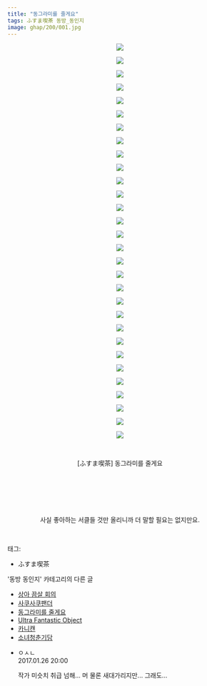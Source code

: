 ```yaml
---
title: "동그라미를 줄게요"
tags: ふすま喫茶 동방_동인지
image: ghap/200/001.jpg
---
```

<div class="article">
<p style="text-align: center; clear: none; float: none;"><img src="{{ site.nasurl }}/ghap/200/001.jpg"/></p>
<p style="text-align: center; clear: none; float: none;"><img src="{{ site.nasurl }}/ghap/200/002.jpg"/></p>
<p style="text-align: center; clear: none; float: none;"><img src="{{ site.nasurl }}/ghap/200/003.jpg"/></p>
<p style="text-align: center; clear: none; float: none;"><img src="{{ site.nasurl }}/ghap/200/004.jpg"/></p>
<p style="text-align: center; clear: none; float: none;"><img src="{{ site.nasurl }}/ghap/200/005.jpg"/></p>
<p style="text-align: center; clear: none; float: none;"><img src="{{ site.nasurl }}/ghap/200/006.jpg"/></p>
<p style="text-align: center; clear: none; float: none;"><img src="{{ site.nasurl }}/ghap/200/007.jpg"/></p>
<p style="text-align: center; clear: none; float: none;"><img src="{{ site.nasurl }}/ghap/200/008.jpg"/></p>
<p style="text-align: center; clear: none; float: none;"><img src="{{ site.nasurl }}/ghap/200/009.jpg"/></p>
<p style="text-align: center; clear: none; float: none;"><img src="{{ site.nasurl }}/ghap/200/010.jpg"/></p>
<p style="text-align: center; clear: none; float: none;"><img src="{{ site.nasurl }}/ghap/200/011.jpg"/></p>
<p style="text-align: center; clear: none; float: none;"><img src="{{ site.nasurl }}/ghap/200/012.jpg"/></p>
<p style="text-align: center; clear: none; float: none;"><img src="{{ site.nasurl }}/ghap/200/013.jpg"/></p>
<p style="text-align: center; clear: none; float: none;"><img src="{{ site.nasurl }}/ghap/200/014.jpg"/></p>
<p style="text-align: center; clear: none; float: none;"><img src="{{ site.nasurl }}/ghap/200/015.jpg"/></p>
<p style="text-align: center; clear: none; float: none;"><img src="{{ site.nasurl }}/ghap/200/016.jpg"/></p>
<p style="text-align: center; clear: none; float: none;"><img src="{{ site.nasurl }}/ghap/200/017.jpg"/></p>
<p style="text-align: center; clear: none; float: none;"><img src="{{ site.nasurl }}/ghap/200/018.jpg"/></p>
<p style="text-align: center; clear: none; float: none;"><img src="{{ site.nasurl }}/ghap/200/019.jpg"/></p>
<p style="text-align: center; clear: none; float: none;"><img src="{{ site.nasurl }}/ghap/200/020.jpg"/></p>
<p style="text-align: center; clear: none; float: none;"><img src="{{ site.nasurl }}/ghap/200/021.jpg"/></p>
<p style="text-align: center; clear: none; float: none;"><img src="{{ site.nasurl }}/ghap/200/022.jpg"/></p>
<p style="text-align: center; clear: none; float: none;"><img src="{{ site.nasurl }}/ghap/200/023.jpg"/></p>
<p style="text-align: center; clear: none; float: none;"><img src="{{ site.nasurl }}/ghap/200/024.jpg"/></p>
<p style="text-align: center; clear: none; float: none;"><img src="{{ site.nasurl }}/ghap/200/025.jpg"/></p>
<p style="text-align: center; clear: none; float: none;"><img src="{{ site.nasurl }}/ghap/200/026.jpg"/></p>
<p style="text-align: center; clear: none; float: none;"><img src="{{ site.nasurl }}/ghap/200/027.jpg"/></p>
<p style="text-align: center; clear: none; float: none;"><img src="{{ site.nasurl }}/ghap/200/028.jpg"/></p>
<p style="text-align: center; clear: none; float: none;"><img src="{{ site.nasurl }}/ghap/200/029.jpg"/></p>
<p style="text-align: center; clear: none; float: none;"><img src="{{ site.nasurl }}/ghap/200/030.jpg"/></p>
<p style="text-align: center; clear: none; float: none;"><br/></p>
<p style="text-align: center; clear: none; float: none;">[ふすま喫茶] 동그라미를 줄게요</p>
<p style="text-align: center; clear: none; float: none;"><br/></p>
<p style="text-align: center; clear: none; float: none;"><br/></p>
<p style="text-align: center; clear: none; float: none;"><br/></p>
<p style="text-align: center; clear: none; float: none;">사실 좋아하는 서클들 것만 올리니까 더 말할 필요는 없지만요.</p>
<p><br/></p>
</div><div class="tagTrail">
<p>태그: </p>
<ul>
<li>ふすま喫茶</li>
</ul>
</div><div class="another">
<p>'동방 동인지' 카테고리의 다른 글</p>
<ul>
<li><a href="/2016-06-19-ghap_202">상아 끔살 회의</a></li>
<li><a href="/2016-06-19-ghap_201">사쿠사쿠팬더</a></li>
<li><a href="/2016-06-18-ghap_200">동그라미를 줄게요</a></li>
<li><a href="/2016-06-18-ghap_199">Ultra Fantastic Object</a></li>
<li><a href="/2016-06-18-ghap_198">카니캔</a></li>
<li><a href="/2016-06-18-ghap_197">소녀청춘기담</a></li>
</ul>
</div><div class="cb_module cb_fluid">
<div class="cb_wrt cb_profile">
<div class="comment">
<ul>
<li class="cb_thumb_off" id="comment14901023">
<div class="cb_comment_area">
<div class="cb_info_area">
<div class="cb_section">
<span class="cb_nick_name">ㅇㅅㄴ</span>
</div>
<div class="cb_section">
<span class="cb_date">2017.01.26 20:00 </span>
</div>
</div>
<div class="cb_dsc_comment">
<p class="cb_dsc">
											작가 미슷치 취급 넘해... 머 물론 새대가리지만... 그래도...
										</p>
</div>
</div></li>
</ul>
</div>
</div><!-- commentList close -->
</div>